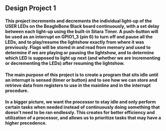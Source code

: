 ## Design Project 1
#### This project increments and decrements the individual light-up of the USER LEDs on the BeagleBone Black board continuously, with a set delay between each light-up using the built-in Sitara Timer. A push-button will be used as an interrupt on GPIO1_3 (pin 6) to turn off and pause all the LEDs, and to play/resume the lightshow exactly from where it was previously. Flags will be stored in and read from memory and used to determine if we are playing or pausing the lightshow, and to determine which LED is supposed to light up next (and whether we are incrementing or decrementing the LEDs) after resuming the lightshow.

#### The main purpose of this project is to create a program that sits idle until an interrupt is sensed (timer or button) and to see how we can store and retrieve data from registers to use in the mainline and in the interrupt procedure. 

#### In a bigger picture, we want the processor to stay idle and only perform certain tasks when needed instead of continuously doing something that doesn't need to be ran endlessly. This creates for better efficiency and utilization of a processor, and allows us to prioritize tasks that may have a higher precedence. 
